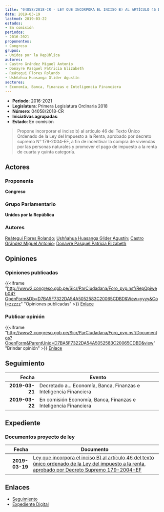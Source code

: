 ```yaml
---
title: "04058/2018-CR - LEY QUE INCORPORA EL INCISO B) AL ARTÍCULO 46 DEL TEXTO ÚNICO ORDENADO DE LA LEY DEL IMPUESTO A LA RENTA, APROBADO POR DECRETO SUPREMO 179-2004-EF"
date: 2019-03-19
lastmod: 2019-03-22
estados:
- En comisión
periodos:
- 2016-2021
proponentes:
- Congreso
grupos:
- Unidos por la República
autores:
- Castro Grández Miguel Antonio
- Donayre Pasquel Patricia Elizabeth
- Reátegui Flores Rolando
- Ushñahua Huasanga Glider Agustín
sectores:
- Economía, Banca, Finanzas e Inteligencia Financiera
---
```

- **Periodo**: 2016-2021
- **Legislatura**: Primera Legislatura Ordinaria 2018
- **Número**: 04058/2018-CR
- **Iniciativas agrupadas**: 
- **Estado**: En comisión

> Propone incorporar el inciso b) al artículo 46 del Texto Único Ordenado de la Ley del Impuesto a la Renta, aprobado por decreto supremo N° 179-2004-EF, a fin de incentivar la compra de viviendas por las personas naturales y promover el pago de impuesto a la renta de cuarta y quinta categoría.


## Actores

### Proponente

**Congreso**

### Grupo Parlamentario

**Unidos por la República**

### Autores

[Reátegui Flores Rolando](mailto:mailto:rreategui@congreso.gob.pe); [Ushñahua Huasanga Glider Agustín](mailto:mailto:gushnahua@congreso.gob.pe); [Castro Grández Miguel Antonio](mailto:mailto:macastro@congreso.gob.pe); [Donayre Pasquel Patricia Elizabeth](mailto:mailto:pdonayre@congreso.gob.pe)

## Opiniones

### Opiniones publicadas

{{<iframe "http://www2.congreso.gob.pe/Sicr/ParCiudadana/Foro_pvp.nsf/RepOpiweb04?OpenForm&Db=D7BA5F7322DA54A5052583C20065CDBD&View=yyyy&Col=zzzzz" "Opiniones publicadas" >}}
[Enlace](http://www2.congreso.gob.pe/Sicr/ParCiudadana/Foro_pvp.nsf/RepOpiweb04?OpenForm&Db=D7BA5F7322DA54A5052583C20065CDBD&View=yyyy&Col=zzzzz)

### Publicar opinión

{{<iframe "http://www2.congreso.gob.pe/Sicr/ParCiudadana/Foro_pvp.nsf/Documentos?OpenForm&ParentUnid=D7BA5F7322DA54A5052583C20065CDBD&view" "Brindar opinión" >}}
[Enlace](http://www2.congreso.gob.pe/Sicr/ParCiudadana/Foro_pvp.nsf/Documentos?OpenForm&ParentUnid=D7BA5F7322DA54A5052583C20065CDBD&view)


## Seguimiento

| Fecha | Evento |
|------:|--------|
| **2019-03-21** | Decretado a... Economía, Banca, Finanzas e Inteligencia Financiera |
| **2019-03-22** | En comisión Economía, Banca, Finanzas e Inteligencia Financiera |

## Expediente

### Documentos proyecto de ley

| Fecha | Documento |
|------:|-----------|
| **2019-03-19** | [Ley que incorpora el inciso B) al artículo 46 del texto único ordenado de la Ley del impuesto a la renta, aprobado por Decreto Supremo 179-2004-EF](http://www.leyes.congreso.gob.pe/Documentos/2016_2021/Proyectos_de_Ley_y_de_Resoluciones_Legislativas/PL0403620190314.pdf) |

## Enlaces

- [Seguimiento](http://www2.congreso.gob.pe/Sicr/TraDocEstProc/CLProLey2016.nsf/f7fff46988ca05b1052578e100829cc7/af175804ed8784a7052583c200611de3?OpenDocument)
- [Expediente Digital](http://www2.congreso.gob.pe/Sicr/TraDocEstProc/Expvirt_2011.nsf/visbusqptramdoc1621/04058?opendocument)

